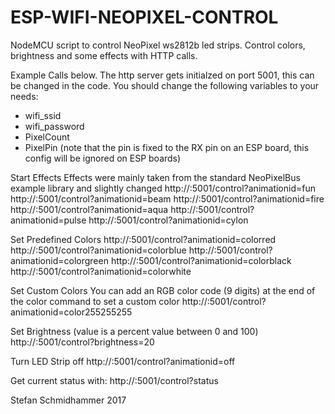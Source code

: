 # ESP-WIFI-NEOPIXEL-CONTROL
NodeMCU script to control NeoPixel ws2812b led strips.
Control colors, brightness and some effects with HTTP calls.


Example Calls below.
The http server gets initialzed on port 5001, this can be changed in the code.
You should change the following variables to your needs:
- wifi_ssid
- wifi_password
- PixelCount
- PixelPin (note that the pin is fixed to the RX pin on an ESP board, this config will be ignored on ESP boards)


Start Effects
Effects were mainly taken from the standard NeoPixelBus example library and slightly changed
http://<ip>:5001/control?animationid=fun
http://<ip>:5001/control?animationid=beam
http://<ip>:5001/control?animationid=fire
http://<ip>:5001/control?animationid=aqua
http://<ip>:5001/control?animationid=pulse
http://<ip>:5001/control?animationid=cylon

Set Predefined Colors
http://<ip>:5001/control?animationid=colorred
http://<ip>:5001/control?animationid=colorblue
http://<ip>:5001/control?animationid=colorgreen
http://<ip>:5001/control?animationid=colorblack
http://<ip>:5001/control?animationid=colorwhite

Set Custom Colors
You can add an RGB color code (9 digits) at the end of the color command to set a custom color
http://<ip>:5001/control?animationid=color255255255

Set Brightness (value is a percent value between 0 and 100)
http://<ip>:5001/control?brightness=20

Turn LED Strip off
http://<ip>:5001/control?animationid=off

Get current status with:
http://<ip>:5001/control?status



Stefan Schmidhammer 2017

